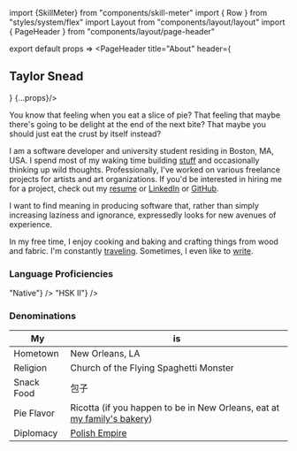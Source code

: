 import {SkillMeter} from "components/skill-meter"
import { Row } from "styles/system/flex"
import Layout from "components/layout/layout"
import { PageHeader } from "components/layout/page-header"

export default props => <PageHeader title="About" header={<h2>Taylor Snead</h2>} {...props}/>

You know that feeling when you eat a slice of pie?
That feeling that maybe there's going to be delight at the end of the next bite?
That maybe you should just eat the crust by itself instead?

I am a software developer and university student residing in Boston, MA, USA. I spend most of my waking time building [stuff](/projects) and occasionally thinking up wild thoughts. Professionally, I've worked on various freelance projects for artists and art organizations. If you'd be interested in hiring me for a project, check out my [resume](/about/resume) or [LinkedIn](https://www.linkedin.com/in/snead-t/) or [GitHub](https://github.com/loafofpiecrust).

I want to find meaning in producing software that, rather than simply increasing laziness and ignorance, expressedly looks for new avenues of experience.

In my free time, I enjoy cooking and baking and crafting things from wood and fabric. I'm constantly [traveling](/about/places). Sometimes, I even like to [write](/stories).


### Language Proficiencies
<Row gap={15}>
  <SkillMeter title="English"
    color="seagreen"
    value={1}
    format={() => "Native"}
  />
  <SkillMeter title="Mandarin"
    color="firebrick"
    value={2/6}
    format={() => "HSK II"}
  />
</Row>


### Denominations
My | is
------------- | -----
Hometown | New Orleans, LA
Religion | Church of the Flying Spaghetti Monster
Snack Food | 包子
Pie Flavor | Ricotta (if you happen to be in New Orleans, eat at [my family's bakery](//shakesugary.com))
Diplomacy | [Polish Empire](https://upload.wikimedia.org/wikipedia/commons/7/77/LIVONIA_vulgo_Lyefland-Joan_Blaeu%2C_1662.jpg)
